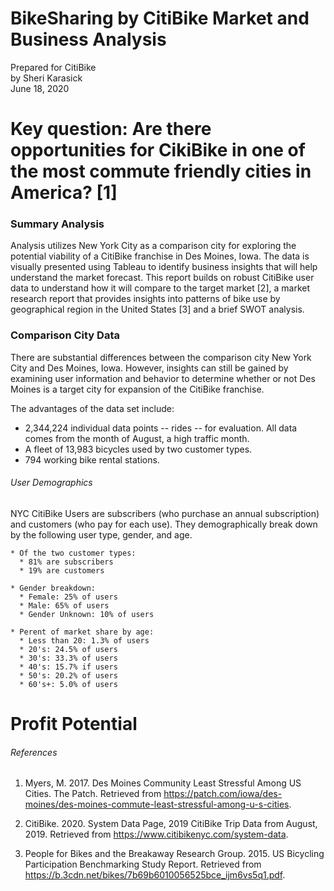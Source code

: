 # BikeSharing by CitiBike Market and Business Analysis
Prepared for CitiBike <br />
by Sheri Karasick <br />
June 18, 2020 <br />

# Key question: Are there opportunities for CikiBike in one of the most commute friendly cities in America? [1]

### Summary Analysis
Analysis utilizes New York City as a comparison city for exploring the potential viability of a CitiBike franchise in Des Moines, Iowa.  The data is visually presented using Tableau to identify business insights that will help understand the market forecast.  This report builds on robust CitiBike user data to understand how it will compare to the target market [2], a market research report that provides insights into patterns of bike use by geographical region in the United States [3] and a brief SWOT analysis.

### Comparison City Data
There are substantial differences between the comparison city New York City and Des Moines, Iowa.  However, insights can still be gained by examining user information and behavior to determine whether or not Des Moines is a target city for expansion of the CitiBike franchise.

The advantages of the data set include: 
* 2,344,224 individual data points -- rides -- for evaluation.  All data comes from the month of August, a high traffic month.
* A fleet of 13,983 bicycles used by two customer types.
* 794 working bike rental stations.

###### User Demographics
NYC CitiBike Users are subscribers (who purchase an annual subscription) and customers (who pay for each use).  They demographically break down by the following user type, gender, and age. 
  
    * Of the two customer types:
      * 81% are subscribers
      * 19% are customers
      
    * Gender breakdown:
      * Female: 25% of users
      * Male: 65% of users
      * Gender Unknown: 10% of users

    * Perent of market share by age: 
      * Less than 20: 1.3% of users
      * 20's: 24.5% of users
      * 30's: 33.3% of users
      * 40's: 15.7% if users
      * 50's: 20.2% of users
      * 60's+: 5.0% of users 

# Profit Potential



###### References
1. Myers, M. 2017. Des Moines Community Least Stressful Among US Cities.  The Patch.  Retrieved from https://patch.com/iowa/des-moines/des-moines-commute-least-stressful-among-u-s-cities.

2. CitiBike. 2020. System Data Page, 2019 CitiBike Trip Data from August, 2019.  Retrieved from https://www.citibikenyc.com/system-data.

3. People for Bikes and the Breakaway Research Group.  2015.  US Bicycling Participation Benchmarking Study Report.  Retrieved from https://b.3cdn.net/bikes/7b69b6010056525bce_ijm6vs5q1.pdf.






